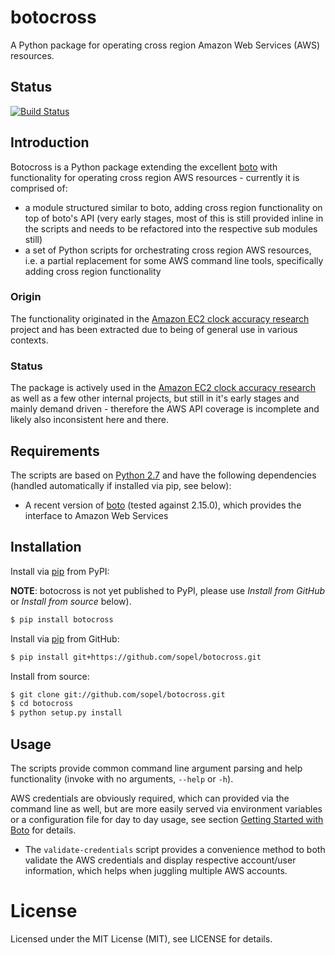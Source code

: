 # botocross

A Python package for operating cross region Amazon Web Services (AWS) resources.

## Status

[![Build Status](http://ci.labs.cityindex.com:8080/job/botocross/badge/icon)](http://ci.labs.cityindex.com:8080/job/botocross/)

## Introduction

Botocross is a Python package extending the excellent [boto](https://github.com/boto/boto) with functionality for operating cross region AWS resources - currently it is comprised of:
* a module structured similar to boto, adding cross region functionality on top of boto's API (very early stages, most of this is still provided inline in the scripts and needs to be 
refactored into the respective sub modules still)
* a set of Python scripts for orchestrating cross region AWS resources, i.e. a partial replacement for some AWS command line tools, specifically adding cross region functionality

### Origin

The functionality originated in the [Amazon EC2 clock accuracy research](https://github.com/cityindex/ec2-clock-accuracy-research) project and has been extracted due to being of 
general use in various contexts.

### Status

The package is actively used in the [Amazon EC2 clock accuracy research](https://github.com/cityindex/ec2-clock-accuracy-research) as well as a few other internal projects, 
but still in it's early stages and mainly demand driven - therefore the AWS API coverage is incomplete and likely also inconsistent here and there.

## Requirements

The scripts are based on [Python 2.7](http://python.org/) and have the following dependencies (handled automatically if installed via pip, see below):

* A recent version of [boto](https://github.com/boto/boto) (tested against 2.15.0), which provides the interface to Amazon Web Services

## Installation

Install via [pip](http://www.pip-installer.org/) from PyPI:

**NOTE**: botocross is not yet published to PyPI, please use _Install from GitHub_ or _Install from source_ below).

```sh
$ pip install botocross
```

Install via [pip](http://www.pip-installer.org/) from GitHub:

```sh
$ pip install git+https://github.com/sopel/botocross.git
```

Install from source:

```sh
$ git clone git://github.com/sopel/botocross.git
$ cd botocross
$ python setup.py install
```

## Usage

The scripts provide common command line argument parsing and help functionality (invoke with no arguments, `--help` or `-h`).

AWS credentials are obviously required, which can provided via the command line as well, 
but are more easily served via environment variables or a configuration file for day to day usage, 
see section [Getting Started with Boto](https://github.com/boto/boto#getting-started-with-boto) for details.

* The `validate-credentials` script provides a convenience method to both validate the AWS credentials and 
display respective account/user information, which helps when juggling multiple AWS accounts.

# License
 
Licensed under the MIT License (MIT), see LICENSE for details.
